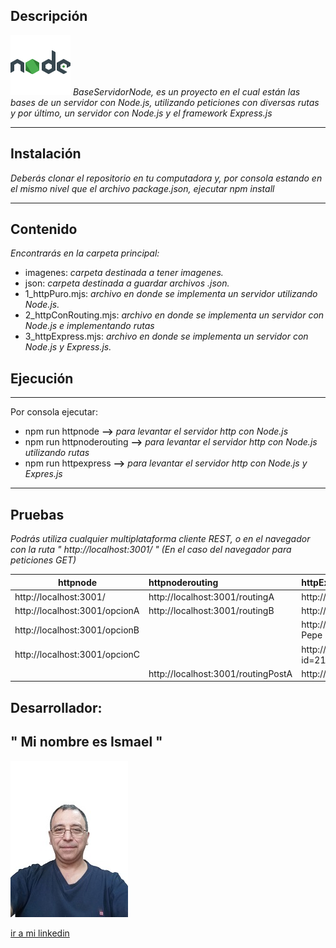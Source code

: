 ## Descripción

![*](imagenes/node.png)
*BaseServidorNode, es un proyecto en el cual están las bases de un servidor con Node.js, utilizando peticiones con diversas rutas y por último, un servidor con Node.js y el framework Express.js*

---

## Instalación

*Deberás clonar el repositorio en tu computadora y, por consola estando en el mismo nivel que el archivo package.json, ejecutar npm install*

---

## Contenido 

*Encontrarás en la carpeta principal:*
- imagenes:  *carpeta destinada a tener imagenes.* 
- json:  *carpeta destinada a guardar archivos .json.*
- 1_httpPuro.mjs: *archivo en donde se implementa un servidor utilizando Node.js.*
- 2_httpConRouting.mjs: *archivo en donde se implementa un servidor con Node.js e implementando rutas*
- 3_httpExpress.mjs: *archivo en donde se implementa un servidor con Node.js y Express.js.*

## Ejecución

---

  Por consola ejecutar: 

  * npm run httpnode **-->** *para levantar el servidor http con Node.js*
  * npm run httpnoderouting **-->** *para levantar el servidor http con Node.js utilizando rutas*
  * npm run httpexpress **-->** *para levantar el servidor http con Node.js y Expres.js*

---

## Pruebas

*Podrás utiliza cualquier multiplataforma cliente REST, o en el navegador con la ruta " http://localhost:3001/ " (En el caso del navegador para peticiones GET)* 


|httpnode   |httpnoderouting    |httpExpress    |método|
|-----------|:------------------|:--------------|:-----|
|http://localhost:3001/|http://localhost:3001/routingA|http://localhost:3001/|GET|
|http://localhost:3001/opcionA| http://localhost:3001/routingB|http://localhost:3001/archivoJson|GET|
|http://localhost:3001/opcionB||http://localhost:3001/datosParams/2121-Pepe|GET|
|http://localhost:3001/opcionC||http://localhost:3001/datosQuery?id=21&nombre=Pepe&edad=55|GET|
||http://localhost:3001/routingPostA|http://localhost:3001/datosBody|POST|

## Desarrollador: 

## **" Mi nombre es Ismael "** 
![*](imagenes/1686271781190.jpg)

[ir a mi linkedin](https://www.linkedin.com/in/ismael-diaz-3b440b27a)

